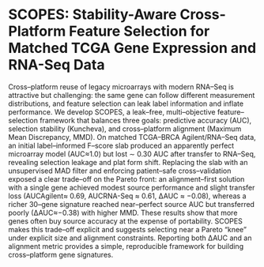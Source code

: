 # SCOPES: Stability-Aware Cross-Platform Feature Selection for Matched TCGA Gene Expression and RNA-Seq Data


 Cross–platform reuse of legacy microarrays with modern RNA–Seq is attractive but
 challenging: the same gene can follow different measurement distributions, and feature
 selection can leak label information and inflate performance. We develop SCOPES, a
 leak–free, multi–objective feature–selection framework that balances three goals: predictive
 accuracy (AUC), selection stability (Kuncheva), and cross–platform alignment (Maximum
 Mean Discrepancy, MMD). On matched TCGA–BRCA Agilent/RNA–Seq data, an initial
 label–informed F–score slab produced an apparently perfect microarray model (AUC≈1.0)
 but lost ∼ 0.30 AUC after transfer to RNA–Seq, revealing selection leakage and plat
form shift. Replacing the slab with an unsupervised MAD filter and enforcing patient–safe
 cross–validation exposed a clear trade–off on the Pareto front: an alignment–first solution
 with a single gene achieved modest source performance and slight transfer loss (AUCAgilent≈
 0.69, AUCRNA-Seq ≈ 0.61, ∆AUC ≈ −0.08), whereas a richer 30–gene signature reached
 near–perfect source AUC but transferred poorly (∆AUC≈−0.38) with higher MMD. These
 results show that more genes often buy source accuracy at the expense of portability.
 SCOPES makes this trade–off explicit and suggests selecting near a Pareto “knee” under
 explicit size and alignment constraints. Reporting both ∆AUC and an alignment metric
 provides a simple, reproducible framework for building cross–platform gene signatures.

